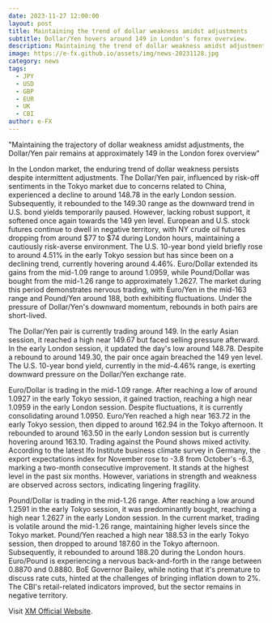 ```yaml
---
date: 2023-11-27 12:00:00
layout: post
title: Maintaining the trend of dollar weakness amidst adjustments
subtitle: Dollar/Yen hovers around 149 in London's forex overview.
description: Maintaining the trend of dollar weakness amidst adjustments, Dollar/Yen hovers around 149 in London's forex overview.
image: https://e-fx.github.io/assets/img/news-20231128.jpg
category: news
tags:
  - JPY
  - USD
  - GBP
  - EUR
  - UK
  - CBI
author: e-FX
---
```


"Maintaining the trajectory of dollar weakness amidst adjustments, the Dollar/Yen pair remains at approximately 149 in the London forex overview"

In the London market, the enduring trend of dollar weakness persists despite intermittent adjustments. The Dollar/Yen pair, influenced by risk-off sentiments in the Tokyo market due to concerns related to China, experienced a decline to around 148.78 in the early London session. Subsequently, it rebounded to the 149.30 range as the downward trend in U.S. bond yields temporarily paused. However, lacking robust support, it softened once again towards the 149 yen level. European and U.S. stock futures continue to dwell in negative territory, with NY crude oil futures dropping from around $77 to $74 during London hours, maintaining a cautiously risk-averse environment. The U.S. 10-year bond yield briefly rose to around 4.51% in the early Tokyo session but has since been on a declining trend, currently hovering around 4.46%. Euro/Dollar extended its gains from the mid-1.09 range to around 1.0959, while Pound/Dollar was bought from the mid-1.26 range to approximately 1.2627. The market during this period demonstrates nervous trading, with Euro/Yen in the mid-163 range and Pound/Yen around 188, both exhibiting fluctuations. Under the pressure of Dollar/Yen's downward momentum, rebounds in both pairs are short-lived.

The Dollar/Yen pair is currently trading around 149. In the early Asian session, it reached a high near 149.67 but faced selling pressure afterward. In the early London session, it updated the day's low around 148.78. Despite a rebound to around 149.30, the pair once again breached the 149 yen level. The U.S. 10-year bond yield, currently in the mid-4.46% range, is exerting downward pressure on the Dollar/Yen exchange rate.

Euro/Dollar is trading in the mid-1.09 range. After reaching a low of around 1.0927 in the early Tokyo session, it gained traction, reaching a high near 1.0959 in the early London session. Despite fluctuations, it is currently consolidating around 1.0950. Euro/Yen reached a high near 163.72 in the early Tokyo session, then dipped to around 162.94 in the Tokyo afternoon. It rebounded to around 163.50 in the early London session but is currently hovering around 163.10. Trading against the Pound shows mixed activity. According to the latest Ifo Institute business climate survey in Germany, the export expectations index for November rose to -3.8 from October's -6.3, marking a two-month consecutive improvement. It stands at the highest level in the past six months. However, variations in strength and weakness are observed across sectors, indicating lingering fragility.

Pound/Dollar is trading in the mid-1.26 range. After reaching a low around 1.2591 in the early Tokyo session, it was predominantly bought, reaching a high near 1.2627 in the early London session. In the current market, trading is volatile around the mid-1.26 range, maintaining higher levels since the Tokyo market. Pound/Yen reached a high near 188.53 in the early Tokyo session, then dropped to around 187.60 in the Tokyo afternoon. Subsequently, it rebounded to around 188.20 during the London hours. Euro/Pound is experiencing a nervous back-and-forth in the range between 0.8870 and 0.8880. BoE Governor Bailey, while noting that it's premature to discuss rate cuts, hinted at the challenges of bringing inflation down to 2%. The CBI's retail-related indicators improved, but the sector remains in negative territory.

Visit [XM Official Website](https://clicks.pipaffiliates.com/c?c=550036&l=en&p=0).